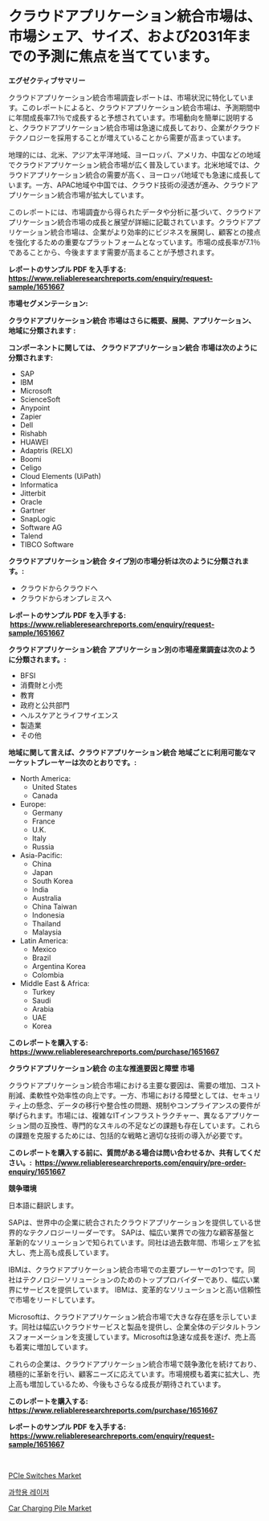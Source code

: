 <p><h1>クラウドアプリケーション統合市場は、市場シェア、サイズ、および2031年までの予測に焦点を当てています。</h1></p><p><strong>エグゼクティブサマリー</strong></p>
<p><p>クラウドアプリケーション統合市場調査レポートは、市場状況に特化しています。このレポートによると、クラウドアプリケーション統合市場は、予測期間中に年間成長率7.1％で成長すると予想されています。市場動向を簡単に説明すると、クラウドアプリケーション統合市場は急速に成長しており、企業がクラウドテクノロジーを採用することが増えていることから需要が高まっています。</p><p>地理的には、北米、アジア太平洋地域、ヨーロッパ、アメリカ、中国などの地域でクラウドアプリケーション統合市場が広く普及しています。北米地域では、クラウドアプリケーション統合の需要が高く、ヨーロッパ地域でも急速に成長しています。一方、APAC地域や中国では、クラウド技術の浸透が進み、クラウドアプリケーション統合市場が拡大しています。</p><p>このレポートには、市場調査から得られたデータや分析に基づいて、クラウドアプリケーション統合市場の成長と展望が詳細に記載されています。クラウドアプリケーション統合市場は、企業がより効率的にビジネスを展開し、顧客との接点を強化するための重要なプラットフォームとなっています。市場の成長率が7.1％であることから、今後ますます需要が高まることが予想されます。</p></p>
<p><strong>レポートのサンプル PDF を入手する: <a href="https://www.reliableresearchreports.com/enquiry/request-sample/1651667">https://www.reliableresearchreports.com/enquiry/request-sample/1651667</a></strong></p>
<p><strong>市場セグメンテーション:</strong></p>
<p><strong> クラウドアプリケーション統合 市場はさらに概要、展開、アプリケーション、地域に分類されます :</strong></p>
<p><strong>コンポーネントに関しては、 クラウドアプリケーション統合 市場は次のように分類されます: &nbsp;</strong></p>
<p><ul><li>SAP</li><li>IBM</li><li>Microsoft</li><li>ScienceSoft</li><li>Anypoint</li><li>Zapier</li><li>Dell</li><li>Rishabh</li><li>HUAWEI</li><li>Adaptris (RELX)</li><li>Boomi</li><li>Celigo</li><li>Cloud Elements (UiPath)</li><li>Informatica</li><li>Jitterbit</li><li>Oracle</li><li>Gartner</li><li>SnapLogic</li><li>Software AG</li><li>Talend</li><li>TIBCO Software</li></ul></p>
<p><strong> クラウドアプリケーション統合 タイプ別の市場分析は次のように分類されます。:</strong></p>
<p><ul><li>クラウドからクラウドへ</li><li>クラウドからオンプレミスへ</li></ul></p>
<p><strong>レポートのサンプル PDF を入手する: &nbsp;<a href="https://www.reliableresearchreports.com/enquiry/request-sample/1651667">https://www.reliableresearchreports.com/enquiry/request-sample/1651667</a></strong></p>
<p><strong> クラウドアプリケーション統合 アプリケーション別の市場産業調査は次のように分類されます。:</strong></p>
<p><ul><li>BFSI</li><li>消費財と小売</li><li>教育</li><li>政府と公共部門</li><li>ヘルスケアとライフサイエンス</li><li>製造業</li><li>その他</li></ul></p>
<p><strong>地域に関して言えば、クラウドアプリケーション統合 地域ごとに利用可能なマーケットプレーヤーは次のとおりです。:</strong></p>
<p><ul>
    <li>
        North America:
        <ul>
            <li>United States</li>
            <li>Canada</li>
        </ul>
    </li>
    <li>
        Europe:
        <ul>
            <li>Germany</li>
            <li>France</li>
            <li>U.K.</li>
            <li>Italy</li>
            <li>Russia</li>
        </ul>
    </li>
    <li>
        Asia-Pacific:
        <ul>
            <li>China</li>
            <li>Japan</li>
            <li>South Korea</li>
            <li>India</li>
            <li>Australia</li>
            <li>China Taiwan</li>
            <li>Indonesia</li>
            <li>Thailand</li>
            <li>Malaysia</li>
        </ul>
    </li>
    <li>
        Latin America:
        <ul>
            <li>Mexico</li>
            <li>Brazil</li>
            <li>Argentina Korea</li>
            <li>Colombia</li>
        </ul>
    </li>
    <li>
        Middle East & Africa:
        <ul>
            <li>Turkey</li>
            <li>Saudi</li>
            <li>Arabia</li>
            <li>UAE</li>
            <li>Korea</li>
        </ul>
    </li>
    </ul></p>
<p><strong>このレポートを購入する: &nbsp;<a href="https://www.reliableresearchreports.com/purchase/1651667">https://www.reliableresearchreports.com/purchase/1651667</a></strong></p>
<p><strong>クラウドアプリケーション統合 の主な推進要因と障壁 市場</strong></p>
<p><p>クラウドアプリケーション統合市場における主要な要因は、需要の増加、コスト削減、柔軟性や効率性の向上です。一方、市場における障壁としては、セキュリティ上の懸念、データの移行や整合性の問題、規制やコンプライアンスの要件が挙げられます。市場には、複雑なITインフラストラクチャー、異なるアプリケーション間の互換性、専門的なスキルの不足などの課題も存在しています。これらの課題を克服するためには、包括的な戦略と適切な技術の導入が必要です。</p></p>
<p><strong>このレポートを購入する前に、質問がある場合は問い合わせるか、共有してください。:&nbsp; <a href="https://www.reliableresearchreports.com/enquiry/pre-order-enquiry/1651667">https://www.reliableresearchreports.com/enquiry/pre-order-enquiry/1651667</a></strong></p>
<p><strong>競争環境</strong></p>
<p><p>日本語に翻訳します。</p><p>SAPは、世界中の企業に統合されたクラウドアプリケーションを提供している世界的なテクノロジーリーダーです。 SAPは、幅広い業界での強力な顧客基盤と革新的なソリューションで知られています。同社は過去数年間、市場シェアを拡大し、売上高も成長しています。</p><p>IBMは、クラウドアプリケーション統合市場での主要プレーヤーの1つです。同社はテクノロジーソリューションのためのトッププロバイダーであり、幅広い業界にサービスを提供しています。 IBMは、変革的なソリューションと高い信頼性で市場をリードしています。</p><p>Microsoftは、クラウドアプリケーション統合市場で大きな存在感を示しています。同社は幅広いクラウドサービスと製品を提供し、企業全体のデジタルトランスフォーメーションを支援しています。Microsoftは急速な成長を遂げ、売上高も着実に増加しています。</p><p>これらの企業は、クラウドアプリケーション統合市場で競争激化を続けており、積極的に革新を行い、顧客ニーズに応えています。市場規模も着実に拡大し、売上高も増加しているため、今後もさらなる成長が期待されています。</p></p>
<p><strong>このレポートを購入する: &nbsp; <a href="https://www.reliableresearchreports.com/purchase/1651667">https://www.reliableresearchreports.com/purchase/1651667</a></strong></p>
<p><strong>レポートのサンプル PDF を入手する: &nbsp;<a href="https://www.reliableresearchreports.com/enquiry/request-sample/1651667">https://www.reliableresearchreports.com/enquiry/request-sample/1651667</a></strong><strong></strong></p>
<p>&nbsp;</p>
<p><p><a href="https://github.com/joannagoyvaerts/Market-Research-Report-List-2/blob/main/pcie-switches-market.md">PCIe Switches Market</a></p><p><a href="https://medium.com/@achimcoteanu1/%EA%B3%BC%ED%95%99%EC%A0%81-%EB%A0%88%EC%9D%B4%EC%A0%80-%EC%8B%9C%EC%9E%A5-%EA%B7%9C%EB%AA%A8-%EC%8B%9C%EC%9E%A5-%EC%A0%84%EB%A7%9D-%EB%B0%8F-%EC%8B%9C%EC%9E%A5-%EC%98%88%EC%B8%A1-2024%EB%85%84%EB%B6%80%ED%84%B0-2031%EB%85%84%EA%B9%8C%EC%A7%80-c5db9c4cfb04">과학용 레이저</a></p><p><a href="https://github.com/lubmix/Market-Research-Report-List-2/blob/main/car-charging-pile-market.md">Car Charging Pile Market</a></p></p>
